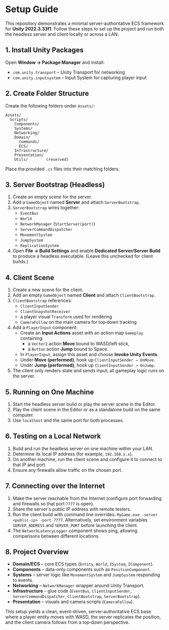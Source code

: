 # Setup Guide

This repository demonstrates a minimal server-authoritative ECS framework for **Unity 2022.3.33f1**. Follow these steps to set up the project and run both the headless server and client locally or across a LAN.

## 1. Install Unity Packages
Open **Window → Package Manager** and install:

- `com.unity.transport` – Unity Transport for networking
- `com.unity.inputsystem` – Input System for capturing player input

## 2. Create Folder Structure
Create the following folders under `Assets/`:

```
Assets/
  Scripts/
    Components/
    Systems/
    Networking/
    Domain/
      Commands/
      ECS/
    Infrastructure/
    Presentation/
    Utils/        (reserved)
```

Place the provided `.cs` files into their matching folders.

## 3. Server Bootstrap (Headless)
1. Create an empty scene for the server.
2. Add a `GameObject` named **Server** and attach `ServerBootstrap`.
3. `ServerBootstrap` wires together:
   - `EventBus`
   - `World`
   - `NetworkManager` (`StartServer(port)`)
   - `ServerCommandDispatcher`
   - `MovementSystem`
   - `JumpSystem`
   - `ReplicationSystem`
4. Open **File → Build Settings** and enable **Dedicated Server/Server Build** to produce a headless executable. (Leave this unchecked for client builds.)

## 4. Client Scene
1. Create a new scene for the client.
2. Add an empty `GameObject` named **Client** and attach `ClientBootstrap`.
3. `ClientBootstrap` references:
   - `ClientInputSender`
   - `ClientSnapshotReceiver`
   - a player visual `Transform` used for rendering
   - `CameraFollow` on the main camera for top‑down tracking
4. Add a `PlayerInput` component:
   - Create an **Input Actions** asset with an action map `Gameplay` containing:
     - a `Vector2` action **Move** bound to WASD/left stick,
     - a `Button` action **Jump** bound to Space.
   - In `PlayerInput`, assign this asset and choose **Invoke Unity Events**.
   - Under **Move (performed)**, hook up `ClientInputSender → OnMove`.
   - Under **Jump (performed)**, hook up `ClientInputSender → OnJump`.
5. The client only renders state and sends input; all gameplay logic runs on the server.

## 5. Running on One Machine
1. Start the headless server build or play the server scene in the Editor.
2. Play the client scene in the Editor or as a standalone build on the same computer.
3. Use `localhost` and the same port for both processes.

## 6. Testing on a Local Network
1. Build and run the headless server on one machine within your LAN.
2. Determine its local IP address (for example, `192.168.x.x`).
3. On another machine, run the client scene and configure it to connect to that IP and port.
4. Ensure any firewalls allow traffic on the chosen port.

## 7. Connecting over the Internet
1. Make the server reachable from the Internet (configure port forwarding and firewalls so that port `7777` is open).
2. Share the server's public IP address with remote testers.
3. Run the client build with command line overrides: `MyGame.exe -server <public-ip> -port 7777`.
   Alternatively, set environment variables `SERVER_ADDRESS` and `SERVER_PORT` before launching the client.
4. The `NetworkLatencyLogger` component shows ping, allowing comparisons between different locations.

## 8. Project Overview
- **Domain/ECS** – core ECS types (`Entity`, `World`, `ISystem`, `IComponent`).
- **Components** – data-only components such as `PositionComponent`.
- **Systems** – server logic like `MovementSystem` and `JumpSystem` responding to events.
- **Networking** – `NetworkManager` wrapper around Unity Transport.
- **Infrastructure** – glue code (`EventBus`, `ClientInputSender`, `ServerCommandDispatcher`, `ClientBootstrap`, `ServerBootstrap`).
- **Presentation** – visuals and camera scripts (`CameraFollow`).

This setup yields a clean, event-driven, server‑authoritative ECS base where a player entity moves with WASD, the server replicates the position, and the client camera follows from a top‑down perspective.
